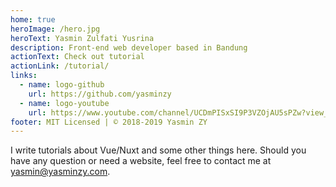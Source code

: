 ```yaml
---
home: true
heroImage: /hero.jpg
heroText: Yasmin Zulfati Yusrina
description: Front-end web developer based in Bandung
actionText: Check out tutorial
actionLink: /tutorial/
links:
  - name: logo-github
    url: https://github.com/yasminzy
  - name: logo-youtube
    url: https://www.youtube.com/channel/UCDmPISxSI9P3VZOjAU5sPZw?view_as=subscriber
footer: MIT Licensed | © 2018-2019 Yasmin ZY
---
```


I write tutorials about Vue/Nuxt and some other things here. Should you have any question or need a website, feel free to contact me at [yasmin@yasminzy.com](mailto:yasmin@yasminzy.com).
